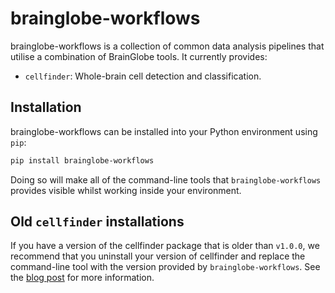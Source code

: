 # brainglobe-workflows

brainglobe-workflows is a collection of common data analysis pipelines that utilise a combination of BrainGlobe tools.
It currently provides:

- `cellfinder`: Whole-brain cell detection and classification.

## Installation

brainglobe-workflows can be installed into your Python environment using `pip`:

```bash
pip install brainglobe-workflows
```

Doing so will make all of the command-line tools that `brainglobe-workflows` provides visible whilst working inside your environment.

## Old `cellfinder` installations

If you have a version of the cellfinder package that is older than `v1.0.0`, we recommend that you uninstall your version of cellfinder and replace the command-line tool with the version provided by `brainglobe-workflows`.
See the [blog post](/blog/version1/cellfinder_migration_live.md) for more information.
